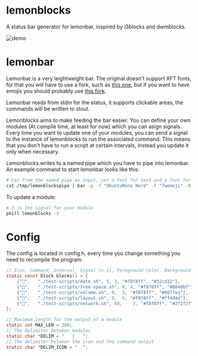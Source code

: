 # lemonblocks
A status bar generator for lemonbar, inspired by i3blocks and dwmblocks.

![demo](https://i.imgur.com/dmfOPC7.png)



# lemonbar
Lemonbar is a very leightweight bar. The original doesn't support XFT fonts, for that you will have to use a fork, such as [this one](https://aur.archlinux.org/packages/lemonbar-xft-git/), but if you want to have emojis you should probably use [this fork](https://github.com/seitokaichou/bar).

Lemonbar reads from stdin for the status, it supports clickable areas, the commands will be written to stout.

Lemonblocks aims to make feeding the bar easier. You can define your own modules (At compile time, at least for now) which you can asign signals. Every time you want to update one of your modules, you can send a signal to the instance of lemonblocks to run the associated command. This means that you don't have to run a script at certain intervals, instead you update it only when necessary.

Lemonblocks writes to a named pipe which you have to pipe into lemonbar. An example command to start lemonbar looks like this:
```bash
# Cat from the named pipe as input, set a font for text and a font for emojis, as well as a default background & foreground color
cat /tmp/lemonblockspipe | bar -p -f "UbuntuMono Nerd" -f "Twemoji" -B "#aa000000" -F "#ff0066"
```
To update a module:
```bash
# 3 is the signal for your module
pkill lemonblocks -3
```

# Config
The config is located in config.h, every time you change something you need to recompile the program.
```c
// Icon, Command, Interval, Signal (> 2), Foreground Color, Background Color
static const block blocks[] = {
	{"🐨",	"./test-scripts/date.sh", 5, 3, "#f8f8ff", "#32cd32"},
	{"🦏",	"./test-scripts/free-space.sh", 0, 4, "#f8f8ff", "#8040bf"},
	{"🦜",	"./test-scripts/volume.sh", 0,	5, "#f8f8ff", "#0077ea"},
	{"🐶",	"./test-scripts/layout.sh", 0,	6, "#f8f8ff", "#ff4d4d"},
	{"🦈",	"./test-scripts/network.sh", 60,	7, "#f8f8ff", "#2f2f2f"},
};

// Maximum length for the output of a module
static int MAX_LEN = 200;
// The delimiter between modules
static char *DELIM = "   |   ";
// The delimiter between the icon and the command output
static char *DELIM_ICON = "  ";
```
